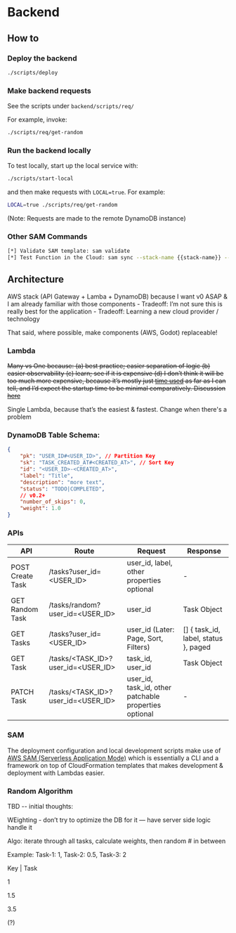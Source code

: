 # Backend

## How to
### Deploy the backend
```bash
./scripts/deploy
```

### Make backend requests
See the scripts under `backend/scripts/req/`

For example, invoke:
```bash
./scripts/req/get-random
```

### Run the backend locally
To test locally, start up the local service with:
```bash
./scripts/start-local
```
and then make requests with `LOCAL=true`. For example:
```bash
LOCAL=true ./scripts/req/get-random
```
(Note: Requests are made to the remote DynamoDB instance)

### Other SAM Commands
```bash
[*] Validate SAM template: sam validate
[*] Test Function in the Cloud: sam sync --stack-name {{stack-name}} --watch
```


## Architecture

AWS stack (API Gateway + Lamba + DynamoDB) because I want v0 ASAP & I am already familiar with those components
    - Tradeoff: I’m not sure this is really best for the application
    - Tradeoff: Learning a new cloud provider / technology

That said, where possible, make components (AWS, Godot) replaceable!

### Lambda

~~Many vs One because: (a) best practice; easier separation of logic (b) easier observability (c) learn; see if it is expensive (d) I don’t think it will be too much more expensive, because it’s mostly just [time used](https://aws.amazon.com/lambda/pricing/) as far as I can tell, and I’d expect the startup time to be minimal comparatively. Discussion [here](https://www.reddit.com/r/aws/comments/uctb3g/separate_lambdas_or_one_lambda/?share_id=7m-9LEMMq4l_pJ3_T88AV&utm_content=1&utm_medium=android_app&utm_name=androidcss&utm_source=share&utm_term=1)~~

Single Lambda, because that’s the easiest & fastest. Change when there's a problem

### DynamoDB Table Schema:

```json
{
	"pk": "USER_ID#<USER_ID>", // Partition Key
	"sk": "TASK_CREATED_AT#<CREATED_AT>", // Sort Key
	"id": "<USER_ID>-<CREATED_AT>",
	"label": "Title",
	"description": "more text",
	"status": "TODO|COMPLETED", 
	// v0.2+
	"number_of_skips": 0,
	"weight": 1.0
}
```

### APIs

| API | Route | Request | Response |
| --- | --- | --- | --- |
| POST Create Task | /tasks?user_id=<USER_ID> | user_id, label, other properties optional | - |
| GET Random Task | /tasks/random?user_id=<USER_ID> | user_id | Task Object |
| GET Tasks | /tasks?user_id=<USER_ID> | user_id (Later: Page, Sort, Filters) | [] { task_id, label, status }, paged |
| GET Task | /tasks/<TASK_ID>?user_id=<USER_ID> | task_id, user_id | Task Object |
| PATCH Task | /tasks/<TASK_ID>?user_id=<USER_ID> | user_id, task_id, other patchable properties optional | - |

### SAM 
The deployment configuration and local development scripts make use of [AWS SAM (Serverless Application Mode)](https://aws.amazon.com/serverless/sam/) which is essentially a CLI and a framework on top of CloudFormation templates that makes development & deployment with Lambdas easier.

### Random Algorithm

TBD -- initial thoughts:

WEighting - don’t try to optimize the DB for it — have server side logic handle it

Algo: iterate through all tasks, calculate weights, then random # in between

Example: Task-1: 1, Task-2: 0.5, Task-3: 2

Key | Task

1

1.5

3.5

(?)